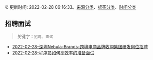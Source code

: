 :alarm_clock: 更新时间: 2022-02-28 06:16:33。[来源分类](../README.md)、[标签分类](../TAGS.md)、[时间分类](../TIMELINE.md)

## 招聘面试


> 关键字：`招聘`、`面试`



- [2022-02-28-深圳Nebula-Brands-跨境电商品牌收购集团研发岗位招聘](https://www.v2ex.com/t/836885) 
- [2022-02-28-程序员如何高效率的准备面试](https://toutiao.io/k/00y73jn) 